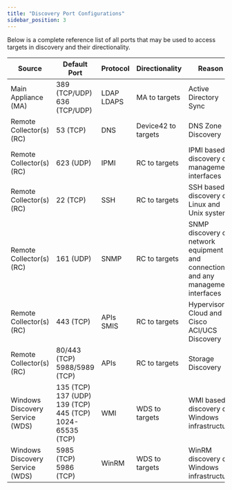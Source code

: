 ```yaml
---
title: "Discovery Port Configurations"
sidebar_position: 3
---
```


Below is a complete reference list of all ports that may be used to access targets in discovery and their directionality.

| Source                        | Default Port       | Protocol  | Directionality | Reason                                     |
|-------------------------------|--------------------|-----------|----------------|---------------------------------------------|
| Main Appliance (MA)           | 389 (TCP/UDP)<br/>636 (TCP/UDP)      | LDAP<br/>LDAPS      | MA to targets  | Active Directory Sync                      |
| Remote Collector(s) (RC)      | 53 (TCP)           | DNS       | Device42 to targets | DNS Zone Discovery                 |
| Remote Collector(s) (RC)      | 623 (UDP)          | IPMI      | RC to targets  | IPMI based discovery of management interfaces |
| Remote Collector(s) (RC)      | 22 (TCP)           | SSH       | RC to targets  | SSH based discovery of Linux and Unix systems |
| Remote Collector(s) (RC)      | 161 (UDP)          | SNMP      | RC to targets  | SNMP discovery of network equipment and connections, and any management interfaces |
| Remote Collector(s) (RC)      | 443 (TCP)          | APIs<br/>SMIS      | RC to targets  | Hypervisor, Cloud and Cisco ACI/UCS Discovery |
| Remote Collector(s) (RC)      | 80/443 (TCP)<br/>5988/5989 (TCP)       | APIs      | RC to targets  | Storage Discovery                          |
| Windows Discovery Service (WDS)| 135 (TCP)<br/>137 (UDP)<br/>139 (TCP)<br/>445 (TCP)<br/>1024-65535 (TCP)          | WMI       | WDS to targets | WMI based discovery of Windows infrastructure |
| Windows Discovery Service (WDS)| 5985 (TCP)<br/>5986 (TCP) | WinRM | WDS to targets | WinRM discovery of Windows infrastructure |
